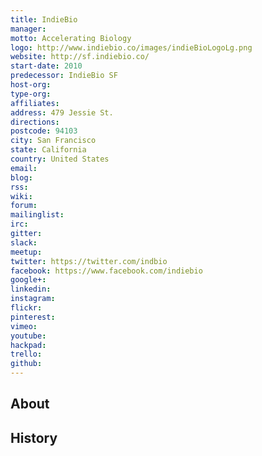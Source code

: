 ```yaml
---
title: IndieBio
manager: 
motto: Accelerating Biology
logo: http://www.indiebio.co/images/indieBioLogoLg.png
website: http://sf.indiebio.co/
start-date: 2010
predecessor: IndieBio SF
host-org: 
type-org: 
affiliates: 
address: 479 Jessie St.
directions: 
postcode: 94103
city: San Francisco
state: California
country: United States
email: 
blog: 
rss: 
wiki: 
forum: 
mailinglist: 
irc: 
gitter: 
slack: 
meetup: 
twitter: https://twitter.com/indbio
facebook: https://www.facebook.com/indiebio
google+: 
linkedin: 
instagram: 
flickr: 
pinterest: 
vimeo: 
youtube: 
hackpad: 
trello: 
github: 
---
```


## About

## History
